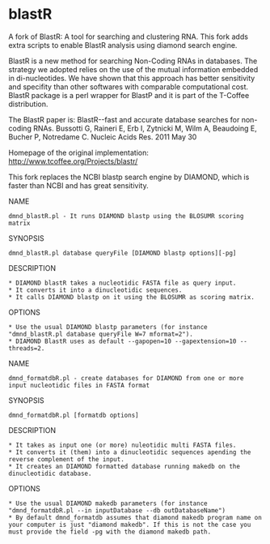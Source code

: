 # blastR
A fork of BlastR: A tool for searching and clustering RNA. This fork adds extra scripts to enable BlastR analysis using diamond search engine. 

BlastR is a new method for searching Non-Coding RNAs in databases. The strategy we adopted relies on the use of the mutual information embedded in di-nucleotides. We have shown that this approach has better sensitivity and specifity than other softwares with comparable computational cost. BlastR package is a perl wrapper for BlastP and it is part of the T-Coffee distribution. 

The BlastR paper is:
BlastR--fast and accurate database searches for non-coding RNAs. Bussotti G, Raineri E, Erb I, Zytnicki M, Wilm A, Beaudoing E, Bucher P, Notredame C. Nucleic Acids Res. 2011 May 30

Homepage of the original implementation: http://www.tcoffee.org/Projects/blastr/

This fork replaces the NCBI blastp search engine by DIAMOND, which is faster than NCBI and has great sensitivity.

NAME

	dmnd_blastR.pl - It runs DIAMOND blastp using the BLOSUMR scoring matrix

SYNOPSIS

	dmnd_blastR.pl database queryFile [DIAMOND blastp options][-pg]

DESCRIPTION

	* DIAMOND blastR takes a nucleotidic FASTA file as query input.
	* It converts it into a dinucleotidic sequences.
	* It calls DIAMOND blastp on it using the BLOSUMR as scoring matrix.

OPTIONS

	* Use the usual DIAMOND blastp parameters (for instance "dmnd_blastR.pl database queryFile W=7 mformat=2").
	* DIAMOND BlastR uses as default --gapopen=10 --gapextension=10 --threads=2.

NAME

	dmnd_formatdbR.pl - create databases for DIAMOND from one or more input nucleotidic files in FASTA format

SYNOPSIS

	dmnd_formatdbR.pl [formatdb options]

DESCRIPTION

	* It takes as input one (or more) nuleotidic multi FASTA files.
	* It converts it (them) into a dinucleotidic sequences apending the reverse complement of the input.
	* It creates an DIAMOND formatted database running makedb on the dinucleotidic database.

OPTIONS

	* Use the usual DIAMOND makedb parameters (for instance "dmnd_formatdbR.pl --in inputDatabase --db outDatabaseName")
	* By default dmnd_formatdb assumes that diamond makedb program name on your computer is just "diamond makedb". If this is not the case you must provide the field -pg with the diamond makedb path.

